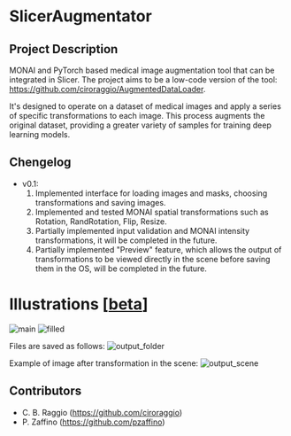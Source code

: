 # SlicerAugmentator

## Project Description
MONAI and PyTorch based medical image augmentation tool that can be integrated in Slicer.
The project aims to be a low-code version of the tool: <https://github.com/ciroraggio/AugmentedDataLoader>.

It's designed to operate on a dataset of medical images and apply a series of specific transformations to each image. This process augments the original dataset, providing a greater variety of samples for training deep learning models.

## Chengelog
 - v0.1:
    1.  Implemented interface for loading images and masks, choosing transformations and saving images.
    2.  Implemented and tested MONAI spatial transformations such as Rotation, RandRotation, Flip, Resize.
    3.  Partially implemented input validation and MONAI intensity transformations, it will be completed in the future.
    4.  Partially implemented "Preview" feature, which allows the output of transformations to be viewed directly in the scene before saving them in the OS, will be completed in the future.

# Illustrations [<ins>beta</ins>]
![main](https://github.com/NA-MIC/ProjectWeek/assets/96300975/4f8e8daf-88e2-483b-9849-e19899fb9260)
![filled](https://github.com/NA-MIC/ProjectWeek/assets/96300975/cc595232-fb44-4ff3-84eb-4a5ef52ec10c)

Files are saved as follows:
![output_folder](https://github.com/NA-MIC/ProjectWeek/assets/96300975/f69f0408-d680-4e60-8675-dfac3e0ac5ed)

Example of image after transformation in the scene:
![output_scene](https://github.com/NA-MIC/ProjectWeek/assets/96300975/4a06470e-8a1a-4b6b-87ed-82913aecc528)

## Contributors
- C. B. Raggio (<https://github.com/ciroraggio>)
- P. Zaffino (<https://github.com/pzaffino>)

